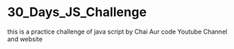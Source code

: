 # 30_Days_JS_Challenge
this is a practice challenge of java script by Chai Aur code Youtube Channel and website
